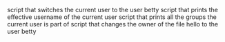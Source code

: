 script that switches the current user to the user betty
script that prints the effective username of the current user
script that prints all the groups the current user is part of
script that changes the owner of the file hello to the user betty
